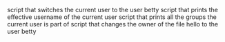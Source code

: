 script that switches the current user to the user betty
script that prints the effective username of the current user
script that prints all the groups the current user is part of
script that changes the owner of the file hello to the user betty
